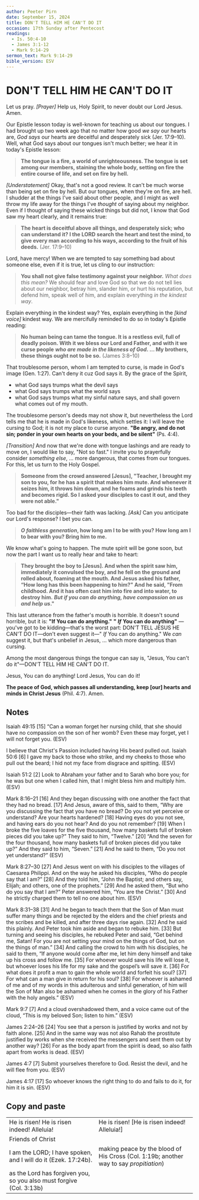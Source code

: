 ```yaml
---
author: Peeter Pirn
date: September 15, 2024
title: DON'T TELL HIM HE CAN'T DO IT
occasion: 17th Sunday after Pentecost
readings:
  - Is. 50:4-10
  - James 3:1-12
  - Mark 9:14-29
sermon_text: Mark 9:14-29
bible_version: ESV
---
```


# DON'T TELL HIM HE CAN'T DO IT
Let us pray. *\[Prayer]*  Help us, Holy Spirit, to never doubt our Lord Jesus. Amen.

Our Epistle lesson today is well-known for teaching us about our tongues. I had brought up two week ago that no matter how good *we say* our hearts are, *God says* our hearts are deceitful and desperately sick (Jer. 17:9–10). Well, what God says about our tongues isn't much better; we hear it in today's Epistle lesson:
> **The tongue is a fire, a world of unrighteousness. The tongue is set among our members, staining the whole body, setting on fire the entire course of life, and set on fire by hell.**

*\[Understatement]*  Okay, that's not a good review. It can't be much worse than being set on fire by hell. But our tongues,
when they're on fire, are hell. I shudder at the things I've said about other people, and I might as well throw my life away for the things I've *thought* of saying about my neighbor. Even if I thought of saying these wicked things but did not, I know that God saw my heart clearly, and it remains true:
> **The heart is deceitful above all things, and desperately sick; who can understand it? I the LORD search the heart and test the mind, to give every man according to his ways, according to the fruit of his deeds.**  (Jer. 17:9–10)

Lord, have mercy! When we are tempted to say something bad about someone else, even if it is true, let us cling to our instruction:
> **You shall not give false testimony against your neighbor.**  *What does this mean?*  We should fear and love God so that we do not tell lies about our neighbor, betray him, slander him, or hurt his reputation, but defend him, speak well of him, and explain everything *in the kindest way*.

Explain everything in the kindest way? Yes, explain everything in the *\[kind voice]*  kindest way. We are mercifully reminded to do so in today's Epistle reading:
> **No human being can tame the tongue. It is a restless evil, full of deadly poison. With it we bless our Lord and Father, and with it we curse people** ***who are made in the likeness of God*. … My brothers, these things ought not to be so.**  (James 3:8–10)

That troublesome person, whom I am tempted to curse, is made in God's image (Gen. 1:27). Can't deny it cuz God says it. By the grace of the Spirit,
* what God says trumps what the devil says
* what God says trumps what the world says
* what God says trumps what my sinful nature says, and shall govern what comes out of my mouth.

The troublesome person's deeds may not show it, but nevertheless the Lord tells me that he is made in God's likeness, which settles it: I will leave the cursing to God; it is not my place to curse anyone. **"Be angry, and do not sin; ponder in your own hearts on your beds, and be silent"**  (Ps. 4:4).

*\[Transition]*  And now that we're done with tongue lashings and are ready to move on, I would like to say, "Not so fast." I invite you to prayerfully consider *something else*, … more dangerous, that comes from our tongues. For this, let us turn to the Holy Gospel.
> **Someone from the crowd answered \[Jesus], "Teacher, I brought my son to you, for he has a spirit that makes him mute. And whenever it seizes him, it throws him down, and he foams and grinds his teeth and becomes rigid. So I asked your disciples to cast it out, and they were not able."**

Too bad for the disciples—their faith was lacking. *\[Ask]*  Can you anticipate our Lord's response? I bet you can.
> ***O faithless generation*, how long am I to be with you? How long am I to bear with you? Bring him to me.**

We know what's going to happen. The mute spirit will be gone soon, but now the part I want us to really hear and take to heart:
> **They brought the boy to \[Jesus]. And when the spirit saw him, immediately it convulsed the boy, and he fell on the ground and rolled about, foaming at the mouth. And Jesus asked his father, “How long has this been happening to him?" And he said, "From childhood. And it has often cast him into fire and into water, to destroy him.** ***But if you can do anything, have compassion on us and help us*."**

This last utterance from the father's mouth is horrible. It doesn't sound horrible, but it is: **"If You can do anything."**  **"** ***If*** **You can do anything"** —you've got to be kidding—that's the worst part: DON'T TELL JESUS HE CAN'T DO IT—don't even suggest it—" *If* You can do anything." We *can* suggest it, but that's unbelief in Jesus, … which more dangerous than cursing.


Among the most dangerous things the tongue can say is, "Jesus, You can't do it"—DON'T TELL HIM HE CAN'T DO IT.

Jesus, You can do anything! Lord Jesus, You can do it!

**The peace of God, which passes all understanding, keep \[our] hearts and minds in Christ Jesus** (Phil. 4:7). Amen.

## Notes
Isaiah 49:15
\[15] “Can a woman forget her nursing child,
that she should have no compassion on the son of her womb?
Even these may forget,
yet I will not forget you. (ESV)

I believe that Christ's Passion included having His beard pulled out.
Isaiah 50:6
\[6] I gave my back to those who strike,
and my cheeks to those who pull out the beard;
I hid not my face
from disgrace and spitting. (ESV)

Isaiah 51:2
\[2] Look to Abraham your father
and to Sarah who bore you;
for he was but one when I called him,
that I might bless him and multiply him. (ESV)

Mark 8:16–21
\[16] And they began discussing with one another the fact that they had no bread. \[17] And Jesus, aware of this, said to them, “Why are you discussing the fact that you have no bread? Do you not yet perceive or understand? Are your hearts hardened? \[18] Having eyes do you not see, and having ears do you not hear? And do you not remember? \[19] When I broke the five loaves for the five thousand, how many baskets full of broken pieces did you take up?” They said to him, “Twelve.” \[20] “And the seven for the four thousand, how many baskets full of broken pieces did you take up?” And they said to him, “Seven.” \[21] And he said to them, “Do you not yet understand?” (ESV)

Mark 8:27–30
\[27] And Jesus went on with his disciples to the villages of Caesarea Philippi. And on the way he asked his disciples, “Who do people say that I am?” \[28] And they told him, “John the Baptist; and others say, Elijah; and others, one of the prophets.” \[29] And he asked them, “But who do you say that I am?” Peter answered him, “You are the Christ.” \[30] And he strictly charged them to tell no one about him. (ESV)

Mark 8:31–38
\[31] And he began to teach them that the Son of Man must suffer many things and be rejected by the elders and the chief priests and the scribes and be killed, and after three days rise again. \[32] And he said this plainly. And Peter took him aside and began to rebuke him. \[33] But turning and seeing his disciples, he rebuked Peter and said, “Get behind me, Satan! For you are not setting your mind on the things of God, but on the things of man.”
\[34] And calling the crowd to him with his disciples, he said to them, “If anyone would come after me, let him deny himself and take up his cross and follow me. \[35] For whoever would save his life will lose it, but whoever loses his life for my sake and the gospel’s will save it. \[36] For what does it profit a man to gain the whole world and forfeit his soul? \[37] For what can a man give in return for his soul? \[38] For whoever is ashamed of me and of my words in this adulterous and sinful generation, of him will the Son of Man also be ashamed when he comes in the glory of his Father with the holy angels.” (ESV)

Mark 9:7
\[7] And a cloud overshadowed them, and a voice came out of the cloud, “This is my beloved Son; listen to him.” (ESV)

James 2:24–26
\[24] You see that a person is justified by works and not by faith alone. \[25] And in the same way was not also Rahab the prostitute justified by works when she received the messengers and sent them out by another way? \[26] For as the body apart from the spirit is dead, so also faith apart from works is dead. (ESV)

James 4:7
\[7] Submit yourselves therefore to God. Resist the devil, and he will flee from you. (ESV)

James 4:17
\[17] So whoever knows the right thing to do and fails to do it, for him it is sin. (ESV)
## Copy and paste
|                                                                     |                                                                                        |
| ------------------------------------------------------------------- | -------------------------------------------------------------------------------------- |
| He is risen! He is risen indeed! Alleluia!                          | He is risen! \[He is risen indeed! Alleluia!]                                          |
| Friends of Christ                                                   |                                                                                        |
| I am the LORD; I have spoken, and I will do it (Ezek. 17:24b).      | making peace by the blood of His Cross (Col. 1:19b; another way to say *propitiation*) |
| as the Lord has forgiven you, so you also must forgive (Col. 3:13b) |                                                                                        |